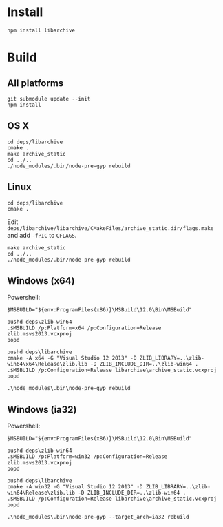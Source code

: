 # Install

	npm install libarchive

# Build

## All platforms

	git submodule update --init
	npm install

## OS X

	cd deps/libarchive
	cmake .
	make archive_static
	cd ../..
	./node_modules/.bin/node-pre-gyp rebuild

## Linux

	cd deps/libarchive
	cmake .

Edit `deps/libarchive/libarchive/CMakeFiles/archive_static.dir/flags.make` and add `-fPIC` to `CFLAGS`.

	make archive_static
	cd ../..
	./node_modules/.bin/node-pre-gyp rebuild

## Windows (x64)

Powershell:

	$MSBUILD="${env:ProgramFiles(x86)}\MSBuild\12.0\Bin\MSBuild"

	pushd deps\zlib-win64
	.$MSBUILD /p:Platform=x64 /p:Configuration=Release zlib.msvs2013.vcxproj
	popd

	pushd deps\libarchive
	cmake -A x64 -G "Visual Studio 12 2013" -D ZLIB_LIBRARY=..\zlib-win64\x64\Release\zlib.lib -D ZLIB_INCLUDE_DIR=..\zlib-win64 .
	.$MSBUILD /p:Configuration=Release libarchive\archive_static.vcxproj
	popd

	.\node_modules\.bin\node-pre-gyp rebuild

## Windows (ia32)

Powershell:

	$MSBUILD="${env:ProgramFiles(x86)}\MSBuild\12.0\Bin\MSBuild"

	pushd deps\zlib-win64
	.$MSBUILD /p:Platform=win32 /p:Configuration=Release zlib.msvs2013.vcxproj
	popd

	pushd deps\libarchive
	cmake -A win32 -G "Visual Studio 12 2013" -D ZLIB_LIBRARY=..\zlib-win64\Release\zlib.lib -D ZLIB_INCLUDE_DIR=..\zlib-win64 .
	.$MSBUILD /p:Configuration=Release libarchive\archive_static.vcxproj
	popd

	.\node_modules\.bin\node-pre-gyp --target_arch=ia32 rebuild
